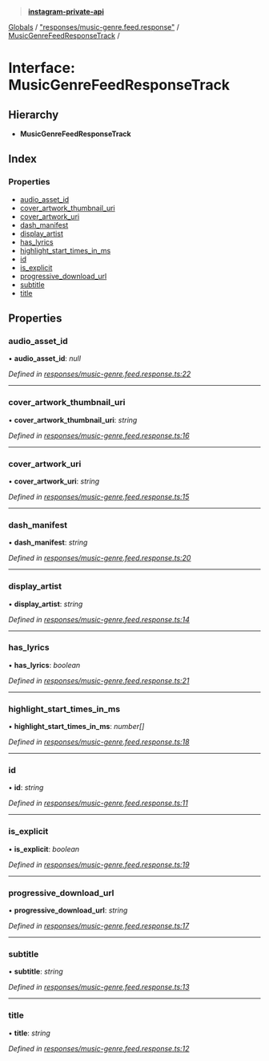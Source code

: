 > **[instagram-private-api](../README.md)**

[Globals](../README.md) / ["responses/music-genre.feed.response"](../modules/_responses_music_genre_feed_response_.md) / [MusicGenreFeedResponseTrack](_responses_music_genre_feed_response_.musicgenrefeedresponsetrack.md) /

# Interface: MusicGenreFeedResponseTrack

## Hierarchy

* **MusicGenreFeedResponseTrack**

## Index

### Properties

* [audio_asset_id](_responses_music_genre_feed_response_.musicgenrefeedresponsetrack.md#audio_asset_id)
* [cover_artwork_thumbnail_uri](_responses_music_genre_feed_response_.musicgenrefeedresponsetrack.md#cover_artwork_thumbnail_uri)
* [cover_artwork_uri](_responses_music_genre_feed_response_.musicgenrefeedresponsetrack.md#cover_artwork_uri)
* [dash_manifest](_responses_music_genre_feed_response_.musicgenrefeedresponsetrack.md#dash_manifest)
* [display_artist](_responses_music_genre_feed_response_.musicgenrefeedresponsetrack.md#display_artist)
* [has_lyrics](_responses_music_genre_feed_response_.musicgenrefeedresponsetrack.md#has_lyrics)
* [highlight_start_times_in_ms](_responses_music_genre_feed_response_.musicgenrefeedresponsetrack.md#highlight_start_times_in_ms)
* [id](_responses_music_genre_feed_response_.musicgenrefeedresponsetrack.md#id)
* [is_explicit](_responses_music_genre_feed_response_.musicgenrefeedresponsetrack.md#is_explicit)
* [progressive_download_url](_responses_music_genre_feed_response_.musicgenrefeedresponsetrack.md#progressive_download_url)
* [subtitle](_responses_music_genre_feed_response_.musicgenrefeedresponsetrack.md#subtitle)
* [title](_responses_music_genre_feed_response_.musicgenrefeedresponsetrack.md#title)

## Properties

###  audio_asset_id

• **audio_asset_id**: *null*

*Defined in [responses/music-genre.feed.response.ts:22](https://github.com/dilame/instagram-private-api/blob/01eb399/src/responses/music-genre.feed.response.ts#L22)*

___

###  cover_artwork_thumbnail_uri

• **cover_artwork_thumbnail_uri**: *string*

*Defined in [responses/music-genre.feed.response.ts:16](https://github.com/dilame/instagram-private-api/blob/01eb399/src/responses/music-genre.feed.response.ts#L16)*

___

###  cover_artwork_uri

• **cover_artwork_uri**: *string*

*Defined in [responses/music-genre.feed.response.ts:15](https://github.com/dilame/instagram-private-api/blob/01eb399/src/responses/music-genre.feed.response.ts#L15)*

___

###  dash_manifest

• **dash_manifest**: *string*

*Defined in [responses/music-genre.feed.response.ts:20](https://github.com/dilame/instagram-private-api/blob/01eb399/src/responses/music-genre.feed.response.ts#L20)*

___

###  display_artist

• **display_artist**: *string*

*Defined in [responses/music-genre.feed.response.ts:14](https://github.com/dilame/instagram-private-api/blob/01eb399/src/responses/music-genre.feed.response.ts#L14)*

___

###  has_lyrics

• **has_lyrics**: *boolean*

*Defined in [responses/music-genre.feed.response.ts:21](https://github.com/dilame/instagram-private-api/blob/01eb399/src/responses/music-genre.feed.response.ts#L21)*

___

###  highlight_start_times_in_ms

• **highlight_start_times_in_ms**: *number[]*

*Defined in [responses/music-genre.feed.response.ts:18](https://github.com/dilame/instagram-private-api/blob/01eb399/src/responses/music-genre.feed.response.ts#L18)*

___

###  id

• **id**: *string*

*Defined in [responses/music-genre.feed.response.ts:11](https://github.com/dilame/instagram-private-api/blob/01eb399/src/responses/music-genre.feed.response.ts#L11)*

___

###  is_explicit

• **is_explicit**: *boolean*

*Defined in [responses/music-genre.feed.response.ts:19](https://github.com/dilame/instagram-private-api/blob/01eb399/src/responses/music-genre.feed.response.ts#L19)*

___

###  progressive_download_url

• **progressive_download_url**: *string*

*Defined in [responses/music-genre.feed.response.ts:17](https://github.com/dilame/instagram-private-api/blob/01eb399/src/responses/music-genre.feed.response.ts#L17)*

___

###  subtitle

• **subtitle**: *string*

*Defined in [responses/music-genre.feed.response.ts:13](https://github.com/dilame/instagram-private-api/blob/01eb399/src/responses/music-genre.feed.response.ts#L13)*

___

###  title

• **title**: *string*

*Defined in [responses/music-genre.feed.response.ts:12](https://github.com/dilame/instagram-private-api/blob/01eb399/src/responses/music-genre.feed.response.ts#L12)*